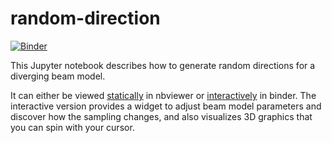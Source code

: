 # random-direction

[![Binder](http://mybinder.org/badge.svg)](http://mybinder.org/repo/davidchall/random-direction)

This Jupyter notebook describes how to generate random directions for a diverging beam model.

It can either be viewed [statically](http://nbviewer.jupyter.org/github/davidchall/random-direction/blob/master/Generate_Beam_Directions.ipynb) in nbviewer or [interactively](http://mybinder.org/repo/davidchall/random-direction) in binder. The interactive version provides a widget to adjust beam model parameters and discover how the sampling changes, and also visualizes 3D graphics that you can spin with your cursor.
